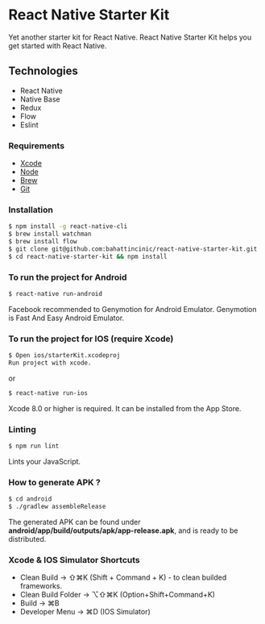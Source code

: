 # React Native Starter Kit

Yet another starter kit for React Native. React Native Starter Kit helps you get started with React Native.

## Technologies

- React Native
- Native Base
- Redux
- Flow
- Eslint

### Requirements
- [Xcode](https://developer.apple.com/xcode/)
- [Node](https://nodejs.org)
- [Brew](http://brew.sh/)
- [Git](https://git-scm.com/)

### Installation

```bash
$ npm install -g react-native-cli
$ brew install watchman
$ brew install flow
$ git clone git@github.com:bahattincinic/react-native-starter-kit.git
$ cd react-native-starter-kit && npm install
```

### To run the project for Android

```bash
$ react-native run-android
```
Facebook recommended to Genymotion for Android Emulator. Genymotion is Fast And Easy Android Emulator.

### To run the project for IOS (require Xcode)

```bash
$ Open ios/starterKit.xcodeproj
Run project with xcode.
```
or
```bash
$ react-native run-ios
```

Xcode 8.0 or higher is required. It can be installed from the App Store.

### Linting

```bash
$ npm run lint
```
Lints your JavaScript.


### How to generate APK ?

```bash
$ cd android
$ ./gradlew assembleRelease
```

The generated APK can be found under **android/app/build/outputs/apk/app-release.apk**, and is ready to be distributed.

### Xcode & IOS Simulator Shortcuts

- Clean Build -> ⇧⌘K (Shift + Command + K) - to clean builded frameworks.
- Clean Build Folder -> ⌥⇧⌘K (Option+Shift+Command+K)
- Build -> ⌘B
- Developer Menu -> ⌘D (IOS Simulator)